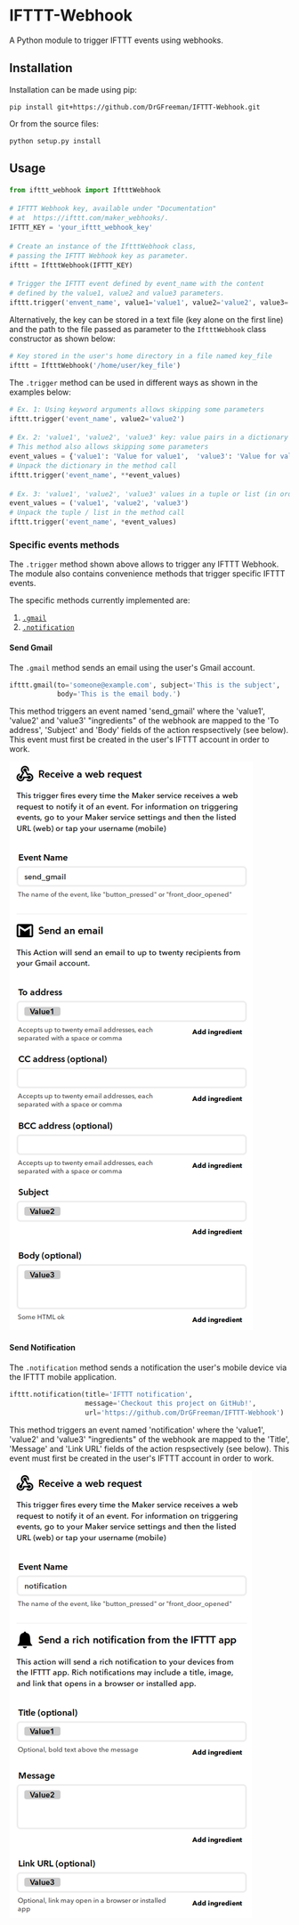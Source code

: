 # IFTTT-Webhook
A Python module to trigger IFTTT events using webhooks.

## Installation

Installation can be made using pip:

```
pip install git+https://github.com/DrGFreeman/IFTTT-Webhook.git
```

Or from the source files:

```
python setup.py install
```

## Usage

```Python
from ifttt_webhook import IftttWebhook

# IFTTT Webhook key, available under "Documentation"
# at  https://ifttt.com/maker_webhooks/.
IFTTT_KEY = 'your_ifttt_webhook_key'

# Create an instance of the IftttWebhook class,
# passing the IFTTT Webhook key as parameter.
ifttt = IftttWebhook(IFTTT_KEY)

# Trigger the IFTTT event defined by event_name with the content
# defined by the value1, value2 and value3 parameters.
ifttt.trigger('envent_name', value1='value1', value2='value2', value3='value3')
```

Alternatively, the key can be stored in a text file (key alone on the first line) and the path to the file passed as parameter to the `IftttWebhook` class constructor as shown below:

```Python
# Key stored in the user's home directory in a file named key_file
ifttt = IftttWebhook('/home/user/key_file')
```

The `.trigger` method can be used in different ways as shown in the examples below:

```Python
# Ex. 1: Using keyword arguments allows skipping some parameters
ifttt.trigger('event_name', value2='value2')

# Ex. 2: 'value1', 'value2', 'value3' key: value pairs in a dictionary
# This method also allows skipping some parameters
event_values = {'value1': 'Value for value1',  'value3': 'Value for value3'}
# Unpack the dictionary in the method call
ifttt.trigger('event_name', **event_values)

# Ex. 3: 'value1', 'value2', 'value3' values in a tuple or list (in order)
event_values = ('value1', 'value2', 'value3')
# Unpack the tuple / list in the method call
ifttt.trigger('event_name', *event_values)
```

### Specific events methods

The `.trigger` method shown above allows to trigger any IFTTT Webhook. The module also contains convenience methods that trigger specific IFTTT events.


The specific methods currently implemented are:
1. [`.gmail`](https://github.com/DrGFreeman/IFTTT-Webhook#send-gmail)
1. [`.notification`](https://github.com/DrGFreeman/IFTTT-Webhook#send-notification)

#### Send Gmail

The `.gmail` method sends an email using the user's Gmail account.

```Python
ifttt.gmail(to='someone@example.com', subject='This is the subject',
            body='This is the email body.')
```

This method triggers an event named 'send_gmail' where the 'value1', 'value2' and 'value3' "ingredients" of the webhook are mapped to the 'To address', 'Subject' and 'Body' fields of the action respsectively (see below). This event must first be created in the user's IFTTT account in order to work.

![send_gmail IFTTT settings](docs/send_gmail_ifttt.png)

#### Send Notification

The `.notification` method sends a notification the user's mobile device via the IFTTT mobile application.

```Python
ifttt.notification(title='IFTTT notification',
                   message='Checkout this project on GitHub!',
                   url='https://github.com/DrGFreeman/IFTTT-Webhook')
```

This method triggers an event named 'notification' where the 'value1', 'value2' and 'value3' "ingredients" of the webhook are mapped to the 'Title', 'Message' and 'Link URL' fields of the action respsectively (see below). This event must first be created in the user's IFTTT account in order to work.

![notification IFTTT settings](docs/notification_ifttt.png)
